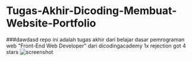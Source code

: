 # Tugas-Akhir-Dicoding-Membuat-Website-Portfolio
###dawdasd
repo ini adalah tugas akhir dari belajar dasar pemrograman web "Front-End Web Developer" dari dicodingacademy
1x rejection
got 4 stars
![screenshot](https://user-images.githubusercontent.com/76932074/180729472-bbfcebae-1631-408d-8587-22ed04af72a7.png)
